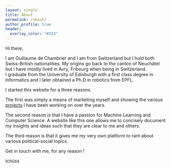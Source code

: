 ```yaml
---
layout: single
title: About
permalink: /about/
author_profile: true
header:
  overlay_color: "#333"
---
```


Hi there,

I am Guillaume de Chambrier and I am from Switzerland but I hold both Swiss-British nationalities. My origins
go back to the canton of Neuchâtel but I have mostly lived in Avry, Fribourg when being in Switzerland.  
I graduate from the University of Edinburgh with a first class degree in Informatics and I later
obtained a Ph.D in robotics from EPFL.  

I started this website for a three reasons.

The first was simply a means of marketing myself and showing the various [projects](/projects/) I have
been working on over the years.

The second reason is that I have a passion for Machine Learning and Computer Science. A
website like this one allows me to concisely document my insights and ideas such that
they are clear to me and others.

The third reason is that it gives me my very own platform to rant about various
political-social topics.


Get in touch with me, for any reason !


tchüss
